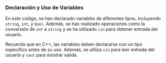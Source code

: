 ### Declaración y Uso de Variables

En este código, se han declarado variables de diferentes tipos, incluyendo `string`, `int`, y `bool`. Además, se han realizado operaciones como la conversión de `int` a `string` y se ha utilizado `cin` para obtener entrada del usuario.

Recuerda que en C++, las variables deben declararse con un tipo específico antes de su uso. Además, se utiliza `cin` para leer entrada del usuario y `cout` para mostrar salida.
